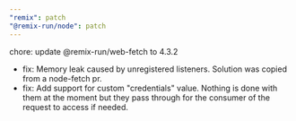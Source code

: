 ```yaml
---
"remix": patch
"@remix-run/node": patch
---
```


chore: update @remix-run/web-fetch to 4.3.2

- fix: Memory leak caused by unregistered listeners. Solution was copied from a node-fetch pr.
- fix: Add support for custom "credentials" value. Nothing is done with them at the moment but they pass through for the consumer of the request to access if needed.
